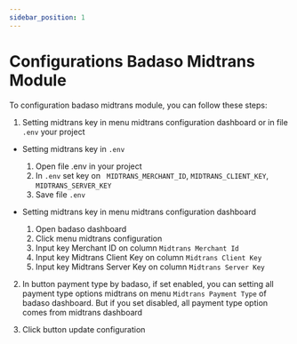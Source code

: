 ```yaml
---
sidebar_position: 1
---
```


# Configurations Badaso Midtrans Module

To configuration badaso midtrans module, you can follow these steps:

1. Setting midtrans key in menu midtrans configuration dashboard or in file `.env` your project

- Setting midtrans key in `.env`
    1. Open file .env in your project 
    2. In `.env` set key on ` MIDTRANS_MERCHANT_ID`, `MIDTRANS_CLIENT_KEY`, `MIDTRANS_SERVER_KEY`
    3. Save file `.env`

- Setting midtrans key in menu midtrans configuration dashboard
    1. Open badaso dashboard
    2. Click menu midtrans configuration
    3. Input key Merchant ID on column `Midtrans Merchant Id`
    4. Input key Midtrans Client Key on column `Midtrans Client Key`
    5. Input key Midtrans Server Key on column `Midtrans Server Key`

2. In button payment type by badaso, if set enabled, you can setting all payment type options midtrans on menu `Midtrans Payment Type` of badaso dashboard. But if you set disabled, all payment type option comes from midtrans dashboard

3. Click button update configuration

<p align="center">
  <a href="https://badaso-docs.uatech.co.id/">
    <img src="/img/midtrans-configuration.png"  alt="" />
  </a>
</p>



